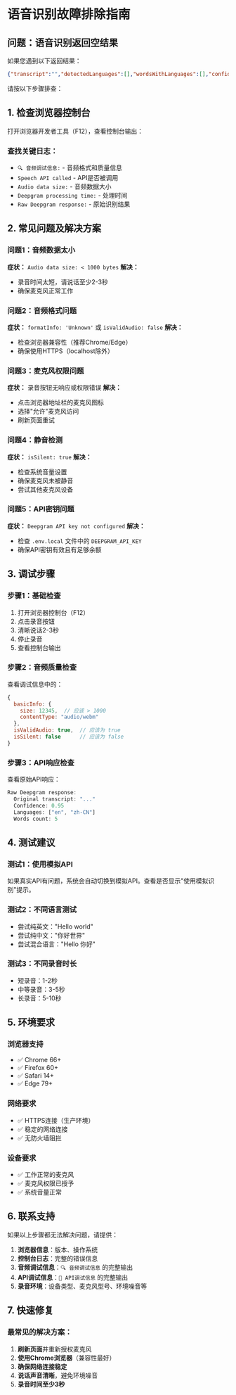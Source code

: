 # 语音识别故障排除指南

## 问题：语音识别返回空结果

如果您遇到以下返回结果：
```json
{"transcript":"","detectedLanguages":[],"wordsWithLanguages":[],"confidence":0}
```

请按以下步骤排查：

## 1. 检查浏览器控制台

打开浏览器开发者工具（F12），查看控制台输出：

### 查找关键日志：
- `🔍 音频调试信息:` - 音频格式和质量信息
- `Speech API called` - API是否被调用
- `Audio data size:` - 音频数据大小
- `Deepgram processing time:` - 处理时间
- `Raw Deepgram response:` - 原始识别结果

## 2. 常见问题及解决方案

### 问题1：音频数据太小
**症状：** `Audio data size: < 1000 bytes`
**解决：** 
- 录音时间太短，请说话至少2-3秒
- 确保麦克风正常工作

### 问题2：音频格式问题
**症状：** `formatInfo: 'Unknown'` 或 `isValidAudio: false`
**解决：**
- 检查浏览器兼容性（推荐Chrome/Edge）
- 确保使用HTTPS（localhost除外）

### 问题3：麦克风权限问题
**症状：** 录音按钮无响应或权限错误
**解决：**
- 点击浏览器地址栏的麦克风图标
- 选择"允许"麦克风访问
- 刷新页面重试

### 问题4：静音检测
**症状：** `isSilent: true`
**解决：**
- 检查系统音量设置
- 确保麦克风未被静音
- 尝试其他麦克风设备

### 问题5：API密钥问题
**症状：** `Deepgram API key not configured`
**解决：**
- 检查 `.env.local` 文件中的 `DEEPGRAM_API_KEY`
- 确保API密钥有效且有足够余额

## 3. 调试步骤

### 步骤1：基础检查
1. 打开浏览器控制台（F12）
2. 点击录音按钮
3. 清晰说话2-3秒
4. 停止录音
5. 查看控制台输出

### 步骤2：音频质量检查
查看调试信息中的：
```javascript
{
  basicInfo: {
    size: 12345,  // 应该 > 1000
    contentType: "audio/webm"
  },
  isValidAudio: true,  // 应该为 true
  isSilent: false      // 应该为 false
}
```

### 步骤3：API响应检查
查看原始API响应：
```javascript
Raw Deepgram response:
  Original transcript: "..."
  Confidence: 0.95
  Languages: ["en", "zh-CN"]
  Words count: 5
```

## 4. 测试建议

### 测试1：使用模拟API
如果真实API有问题，系统会自动切换到模拟API。查看是否显示"使用模拟识别"提示。

### 测试2：不同语言测试
- 尝试纯英文："Hello world"
- 尝试纯中文："你好世界"
- 尝试混合语言："Hello 你好"

### 测试3：不同录音时长
- 短录音：1-2秒
- 中等录音：3-5秒
- 长录音：5-10秒

## 5. 环境要求

### 浏览器支持
- ✅ Chrome 66+
- ✅ Firefox 60+
- ✅ Safari 14+
- ✅ Edge 79+

### 网络要求
- ✅ HTTPS连接（生产环境）
- ✅ 稳定的网络连接
- ✅ 无防火墙阻拦

### 设备要求
- ✅ 工作正常的麦克风
- ✅ 麦克风权限已授予
- ✅ 系统音量正常

## 6. 联系支持

如果以上步骤都无法解决问题，请提供：

1. **浏览器信息**：版本、操作系统
2. **控制台日志**：完整的错误信息
3. **音频调试信息**：`🔍 音频调试信息` 的完整输出
4. **API调试信息**：`🐛 API调试信息` 的完整输出
5. **录音环境**：设备类型、麦克风型号、环境噪音等

## 7. 快速修复

### 最常见的解决方案：
1. **刷新页面**并重新授权麦克风
2. **使用Chrome浏览器**（兼容性最好）
3. **确保网络连接稳定**
4. **说话声音清晰**，避免环境噪音
5. **录音时间至少3秒** 